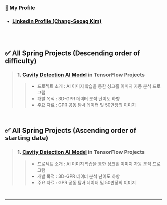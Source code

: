 <!-- Introduction -->
### 🎁 My Profile
- ### [LinkedIn Profile (Chang-Seong Kim)](https://www.linkedin.com/in/chang-seong-kim-7826142a0/)

<br>
<br>

<!-- Contents -->
## ✅ All Spring Projects (Descending order of difficulty)
> ### 1. [Cavity Detection AI Model]() in TensorFlow Projects
>> - 프로젝트 소개 : AI 이미지 학습을 통한 싱크홀 이미지 자동 분석 프로그램
>> - 개발 목적 : 3D-GPR 데이터 분석 난이도 하향
>> - 주요 자료 : GPR 공동 탐사 데이터 및 50만장의 이미지

<br>

## ✅ All Spring Projects (Ascending order of starting date)
> ### 1. [Cavity Detection AI Model]() in TensorFlow Projects
>> - 프로젝트 소개 : AI 이미지 학습을 통한 싱크홀 이미지 자동 분석 프로그램
>> - 개발 목적 : 3D-GPR 데이터 분석 난이도 하향
>> - 주요 자료 : GPR 공동 탐사 데이터 및 50만장의 이미지

<br>

***

<br>
<br>
<br>
